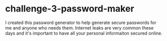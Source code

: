 # challenge-3-password-maker

I created this password generator to help generate secure passwords for me and anyone who needs them. Internet leaks are very common these days and it's important to have all your personal informaiton secured online. 
